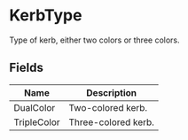 # KerbType

Type of kerb, either two colors or three colors.

## Fields

| Name  | Description  |
|-------|--------------|
| DualColor  | Two-colored kerb.  |
| TripleColor  | Three-colored kerb.  |


